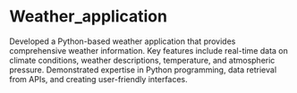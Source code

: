# Weather_application
Developed a Python-based weather application that provides comprehensive weather information. Key features include real-time data on climate conditions, weather descriptions, temperature, and atmospheric pressure. Demonstrated expertise in Python programming, data retrieval from APIs, and creating user-friendly interfaces.
